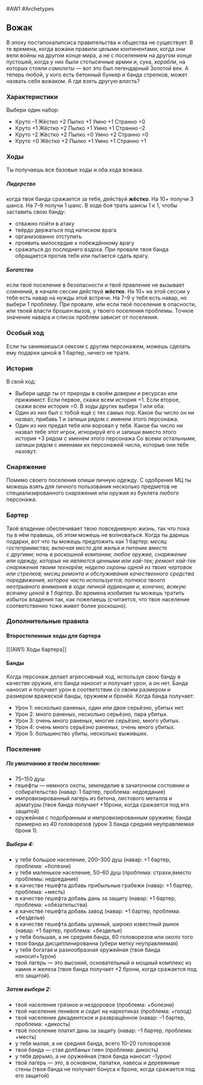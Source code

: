 #AW1 #Archetypes 

## Вожак

В эпоху постапокалипсиса правительства и общества не существует. В те времена, когда вожаки правили целыми континентами, когда они вели войны на другом конце мира, а не с поселением на другом конце пустошей, когда у них были стотысячные армии и, сука, *корабли*, на которых стояли *самолеты* — вот это был легендарный Золотой век. А теперь любой, у кого есть бетонный бункер и банда стрелков, может назвать себя вожаком. А где взять другую *власть*?

### Характеристики 
Выбери один набор: 
- Круто –1 Жёстко +2 Пылко +1 Умно +1 Странно =0
- Круто +1 Жёстко +2 Пылко +1 Умно +1 Странно –2
- Круто –2 Жёстко +2 Пылко =0 Умно +2 Странно =0
- Круто =0 Жёстко +2 Пылко +1 Умно +1 Странно +1

### Ходы
Ты получаешь все базовые ходы и оба хода вожака.

##### Лидерство
когда твоя банда сражается за тебя, действуй **жёстко**. На 10+ получи 3 шанса. На 7–9 получи 1 шанс. В ходе боя трать шансы 1 к 1, чтобы заставить свою банду:
- отважно пойти в атаку
- твёрдо держаться под натиском врага
- организованно отступить
- проявить милосердие к побеждённому врагу
- сражаться до последнего вздоха. При провале твоя банда обращается против тебя или пытается сдать врагу.
##### Богатство
если твоё поселение в безопасности и твоё правление не вызывает сомнений, в начале сессии действуй **жёстко**. На 10+ на этой сессии у тебя есть навар на нужды этой встречи. На 7–9 у тебя есть навар, но выбери 1 проблему. При провале, или если твоё поселение в опасности, или твоей власти брошен вызов, у твоего поселения проблемы. Точное значение навара и список проблем зависит от поселения.

### Особый ход
Если ты занимаешься сексом с другим персонажем, можешь сделать ему подарки ценой в 1 бартер, ничего не тратя.

### История
В свой ход: 
- Выбери щедр ты от природы в своём доверии и ресурсах или прижимист. Если первое, скажи всем история +1. Если второе, скажи всем история =0.
В ходы других выбери 1 или оба:
- Один из них был с тобой ещё с тех самых пор. Какое бы число он ни назвал, прибавь 1 и запиши рядом с именем этого персонажа.
- Один из них предал тебя или воровал у тебя. Какое бы число ни назвал тебе этот игрок, игнорируй его и запиши вместо этого история +3 рядом с именем этого персонажа
Со всеми остальными, запиши рядом с именами их персонажей числа, которые они тебе назовут.
### Снаряжение 
Помимо своего поселения опиши личную одежду. С одобрения МЦ ты можешь взять для личного пользования несколько предметов не специализированного снаряжения или оружия из буклета любого персонажа.

### Бартер
Твоё владение обеспечивает твою повседневную жизнь, так что пока ты в нём правишь, об этом можешь не волноваться. 
Когда ты даришь подарки, вот что ты можешь предложить как 1 бартер: *месяц гостеприимства, включая место для жилья и питание вместе с другими; ночь в роскошной компании; любое оружие, снаряжение или одежду, которые не являются ценными или хай-тек; ремонт хай-тек снаряжения твоим технарём; неделю охраны одной из твоих чертовок или стрелков; месяц ремонта и обслуживания качественного средства передвижения, которое часто используется; полчаса твоего неотрывного внимания в ходе личной аудиенции и, конечно, всякую всячину ценой в 1 бартер*. 
Во времена изобилия ты можешь тратить избыток владения так, как пожелаешь (считается, что твое население соответственно тоже живет более роскошно).

### Дополнительные правила

#### Второстепенные ходы для бартера
[[(AW1) Ходы бартера]]

#### Банды
Когда персонаж делает агрессивный ход, используя свою банду в качестве оружия, его банда наносит и получает урон, а он нет. Банда наносит и получает урон в соответствии со своим размером и размером вражеской банды, оружием и бронёй. 
Когда банда получает: 
- Урон 1: несколько раненых, один или двое серьёзно, убитых нет.
- Урон 2: много раненых, несколько серьёзно, пара убитых.
- Урон 3: очень много раненых, многие серьёзно, много убитых.
- Урон 4: очень много серьёзно раненых, очень много убитых.
- Урон 5: большинство убиты, несколько выживших.

### Поселение
##### По умолчанию в твоём поселении: 
* 75–150 душ
* гешефты — немного охоты, земледелие в зачаточном состоянии и собирательство (навар: 1 бартер, проблема: недоедание)
* импровизированный лагерь из бетона, листового металла и арматуры (твоя банда получает +1брони, когда сражается под его защитой)
* оружейная с подобранным и импровизированным оружием; банда примерно из 40 головорезов (урон 3 банда средняя неуправляемая броня 1).
##### Выбери 4:
* у тебя большое население, 200–300 душ (навар: +1 бартер, проблема: +болезни)
* у тебя маленькое население, 50–60 душ (проблема: страхи,вместо проблемы: недоедание)
* в качестве гешефта добавь прибыльные грабежи (навар: +1 бартер, проблема: +месть)
* в качестве гешефта добавь дань за защиту (навар: +1 бартер, проблема: +обязательства)
* в качестве гешефта добавь завод (навар: +1 бартер, проблема: +безделье)
* в качестве гешефта добавь шумный, широко известный рынок (навар: +1 бартер, проблема: +безделье)
* у тебя большая, а не средняя банда, 60 головорезов или около того
* твоя банда дисциплинированна (убери метку неуправляемая)
* у тебя богатая и разнообразная оружейная (твоя банда наносит+1урон)
* твой лагерь — это высокий, основательный и мощный комплекс из камня и железа (твоя банда получает +2 брони, когда сражается под его защитой).
##### Затем выбери 2:
- твоё население грязное и нездоровое (проблема: +болезни)
- твоё население ленивое и сидит на наркотиках (проблема: +голод)
- твоё население декадентское и развращённое (навар: –1 бартер, проблема: +дикость)
- твоё поселение платит дань за защиту (навар: –1 бартер, проблема: +месть)
- у тебя малая, а не средняя банда, всего 10–20 головорезов
- твоя банда — стая долбаных гиен (проблема: дикость)
- у тебя дерьмо, а не оружейная (твоя банда наносит –1урон)
- твой лагерь — это, в основном, палатки, навесы и деревянные стены (твоя банда не получает бонуса к броне, когда сражается под его защитой)